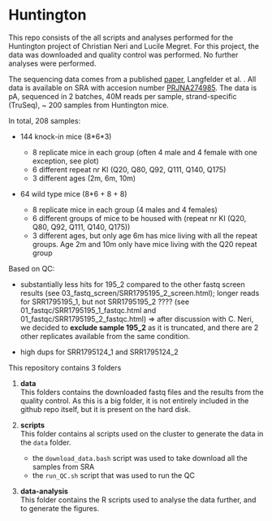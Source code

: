 # Huntington
This repo consists of the all scripts and analyses performed for the Huntington project of Christian Neri and Lucile Megret.
For this project, the data was downloaded and quality control was performed. No further analyses were performed.  

The sequencing data comes from a published [paper](https://www.ncbi.nlm.nih.gov/pmc/articles/PMC5984042/),  Langfelder et al. . All data is available on SRA with accesion number [PRJNA274985](https://www.ncbi.nlm.nih.gov/bioproject/274985).
The data is pA, sequenced in 2 batches, 40M reads per sample, strand-specific (TruSeq), ~ 200 samples from Huntington mice.  

In total, 208 samples:
 
- 144 knock-in mice (8\*6*3)
  - 8 replicate mice in each group (often 4 male and 4 female with one exception, see plot)
  - 6 different repeat nr KI (Q20, Q80, Q92, Q111, Q140, Q175)
  - 3 different ages (2m, 6m, 10m)
 
- 64 wild type mice (8*6 + 8 + 8)
  - 8 replicate mice in each group (4 males and 4 females)
  - 6 different groups of mice to be housed with (repeat nr KI (Q20, Q80, Q92, Q111, Q140, Q175))
  - 3 different ages, but only age 6m has mice living with all the repeat groups. Age 2m and 10m only have mice living with the Q20 repeat group

Based on QC:
- substantially less hits for 195_2 compared to the other fastq screen results (see 03_fastq_screen/SRR1795195_2_screen.html); longer reads for SRR1795195_1, but not SRR1795195_2 ???? (see 01_fastqc/SRR1795195_1_fastqc.html and 01_fastqc/SRR1795195_2_fastqc.html) => after discussion with C. Neri, we decided to **exclude sample 195_2** as it is truncated, and there are 2 other replicates available from the same condition.

- high dups for SRR1795124_1 and SRR1795124_2

This repository contains 3 folders
1. **data**  
This folders contains the downloaded fastq files and the results from the quality control. As this is a big folder, it is not entirely included in the github repo itself, but it is present on the hard disk. 

2. **scripts**  
This folder contains al scripts used on the cluster to generate the data in the `data` folder.

    - the `download_data.bash` script was used to take download all the samples from SRA
    - the `run_QC.sh` script that was used to run the QC


4. **data-analysis**  
This folder contains the R scripts used to analyse the data further, and to generate the figures.



